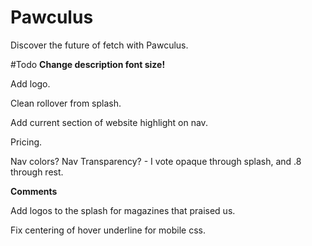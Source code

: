 # Pawculus
Discover the future of fetch with Pawculus.

#Todo
**Change description font size!**

Add logo.

Clean rollover from splash.

Add current section of website highlight on nav.

Pricing.

Nav colors? Nav Transparency? - I vote opaque through splash, and .8 through rest.

**Comments**

Add logos to the splash for magazines that praised us.

Fix centering of hover underline for mobile css.


